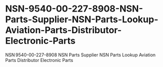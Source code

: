 # NSN-9540-00-227-8908-NSN-Parts-Supplier-NSN-Parts-Lookup-Aviation-Parts-Distributor-Electronic-Parts
NSN 9540-00-227-8908 NSN Parts Supplier NSN Parts Lookup Aviation Parts Distributor Electronic Parts
